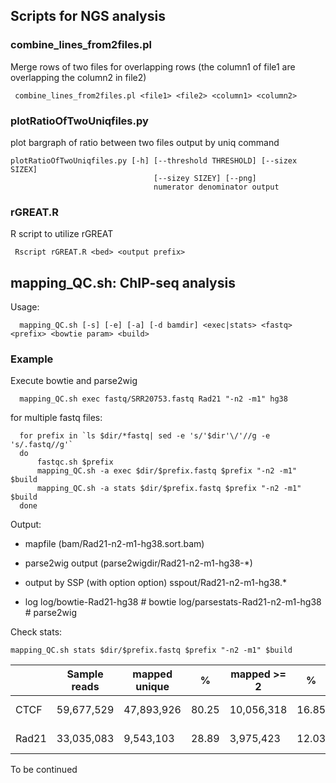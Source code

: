 ## Scripts for NGS analysis

### combine_lines_from2files.pl 
Merge rows of two files for overlapping rows (the column1 of file1 are overlapping the column2 in file2)

     combine_lines_from2files.pl <file1> <file2> <column1> <column2>

### plotRatioOfTwoUniqfiles.py
plot bargraph of ratio between two files output by uniq command

    plotRatioOfTwoUniqfiles.py [-h] [--threshold THRESHOLD] [--sizex SIZEX]
                                    [--sizey SIZEY] [--png]
                                    numerator denominator output

### rGREAT.R
R script to utilize rGREAT

     Rscript rGREAT.R <bed> <output prefix>


## mapping_QC.sh: ChIP-seq analysis
Usage:

      mapping_QC.sh [-s] [-e] [-a] [-d bamdir] <exec|stats> <fastq> <prefix> <bowtie param> <build>

### Example

Execute bowtie and parse2wig

      mapping_QC.sh exec fastq/SRR20753.fastq Rad21 "-n2 -m1" hg38

for multiple fastq files:

      for prefix in `ls $dir/*fastq| sed -e 's/'$dir'\/'//g -e 's/.fastq//g'`
      do
          fastqc.sh $prefix                                                      
          mapping_QC.sh -a exec $dir/$prefix.fastq $prefix "-n2 -m1" $build
          mapping_QC.sh -a stats $dir/$prefix.fastq $prefix "-n2 -m1" $build         
      done

Output:
* mapfile (bam/Rad21-n2-m1-hg38.sort.bam)

* parse2wig output (parse2wigdir/Rad21-n2-m1-hg38-*)

* output by SSP (with option option)
 sspout/Rad21-n2-m1-hg38.*

* log
 log/bowtie-Rad21-hg38    # bowtie
 log/parsestats-Rad21-n2-m1-hg38  # parse2wig

Check stats:

    mapping_QC.sh stats $dir/$prefix.fastq $prefix "-n2 -m1" $build

||Sample	reads	|mapped unique	|%	|mapped >= 2	|%	|mapped total	|%	|unmapped	|%	|Nonredundant	|Redundant	|Complexity for10M	|Read depth	|Genome coverage	|Tested_reads	|GC summit	|NSC	|RSC	|Qtag|
----|----|----|----|----|----|----|----|----|----|----|----|----|----|----|----|----|----|----|----
|CTCF |	59,677,529	|47,893,926	|80.25	|10,056,318	|16.85	|57,950,244	|97.11	|1,727,285	|2.89	|19856031 (41.5%)	|28037895 (58.5%)	|0.732	|1.11	|0.99	|7,320,051 / 9,995,223|	43	|1.131071|	1.729936|	2|
|Rad21	|33,035,083	|9,543,103	|28.89	|3,975,423	|12.03	|13,518,526	|40.92	|19,516,557	|59.08	|8321928 (87.2%)	|1221175 (12.8%)|(0.872)	|0.46	|0.99	|8,321,928 / 9,543,103	|50	|1.162648	|0.9433482	|0|

To be continued
